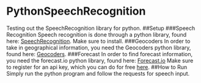 # PythonSpeechRecognition
Testing out the SpeechRecognition library for python.
##Setup
###Speech Recognition
Speech recognition is done through a python library, found here: [SpeechRecognition](https://pypi.python.org/pypi/SpeechRecognition/). Make sure to install.
###Geocoders
In order to take in geographical information, you need the Geocoders python library, found here: [Geocoders](https://pypi.python.org/pypi/geocoder).
###Forecast
In order to find forecast information, you need the forecast.io python library, found here: [Forecast.io](https://pypi.python.org/pypi/python-forecastio/) Make sure to register for an api key, which you can do for free [here](https://developer.forecast.io/).
##How to Run
Simply run the python program and follow the requests for speech input.
